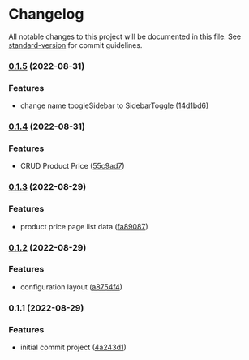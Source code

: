 # Changelog

All notable changes to this project will be documented in this file. See [standard-version](https://github.com/conventional-changelog/standard-version) for commit guidelines.

### [0.1.5](https://github.com/rikynurdiana/efishery-test/compare/v0.1.4...v0.1.5) (2022-08-31)


### Features

* change name toogleSidebar to SidebarToggle ([14d1bd6](https://github.com/rikynurdiana/efishery-test/commit/14d1bd64f1a4adc315078fef62c24bdad329bcda))

### [0.1.4](https://github.com/rikynurdiana/efishery-test/compare/v0.1.3...v0.1.4) (2022-08-31)


### Features

* CRUD Product Price ([55c9ad7](https://github.com/rikynurdiana/efishery-test/commit/55c9ad75c7791c03a5ba569f26d18f5aca47ef27))

### [0.1.3](https://github.com/rikynurdiana/efishery-test/compare/v0.1.2...v0.1.3) (2022-08-29)


### Features

* product price page list data ([fa89087](https://github.com/rikynurdiana/efishery-test/commit/fa89087f51c26e4dd4869cd7408bc0885d3cf534))

### [0.1.2](https://github.com/rikynurdiana/efishery-test/compare/v0.1.1...v0.1.2) (2022-08-29)


### Features

* configuration layout ([a8754f4](https://github.com/rikynurdiana/efishery-test/commit/a8754f48621f399b32da2083a94ebb88235ae504))

### 0.1.1 (2022-08-29)


### Features

* initial commit project ([4a243d1](https://github.com/rikynurdiana/efishery-test/commit/4a243d17d384f7037108f1b3eb0bfa925c3d43d9))
